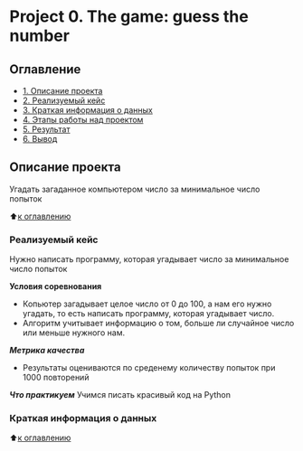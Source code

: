# Project 0. The game: guess the number

## Оглавление

* [1. Описание проекта](https://github.com/Elfinenya/first_data_science/tree/main/project_0/REAMME.MD#Описание-проекта)
* [2. Реализуемый кейс](https://github.com/Elfinenya/first_data_science/tree/main/project_0/REAMME.MD#Реализуемый-кейс)
* [3. Краткая информация о данных](https://github.com/Elfinenya/first_data_science/tree/main/project_0/REAMME.MD#Краткая-информация-о-данных)
* [4. Этапы работы над проектом](https://github.com/Elfinenya/first_data_science/tree/main/project_0/REAMME.MD#Этапы-работы-над-проектом)
* [5. Результат](https://github.com/Elfinenya/first_data_science/tree/main/project_0/REAMME.MD#Результат)
* [6. Вывод](https://github.com/Elfinenya/first_data_science/tree/main/project_0/REAMME.MD#Вывод)

## Описание проекта
Угадать загаданное компьютером число за минимальное число попыток

:arrow_up:[к оглавлению](https://github.com/Elfinenya/first_data_science/tree/main/project_0/REAMME.MD#Оглавление)

### Реализуемый кейс
Нужно написать программу, которая угадывает число за минимальное число попыток

**Условия соревнования**
- Копьютер загадывает целое число от 0 до 100, а нам его нужно угадать, то есть написать программу, которая угадывает число.
- Алгоритм учитывает информацию о том, больше ли случайное число или меньше нужного нам.

***Метрика качества***
- Результаты оцениваются по среденему количеству попыток при 1000 повторений

***Что практикуем***
Учимся писать красивый код на Python

### Краткая информация о данных

:arrow_up:[к оглавлению](https://github.com/Elfinenya/first_data_science/tree/main/project_0/REAMME.MD#Оглавление)

